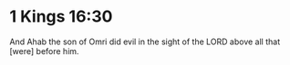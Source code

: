 # 1 Kings 16:30

And Ahab the son of Omri did evil in the sight of the LORD above all that [were] before him.